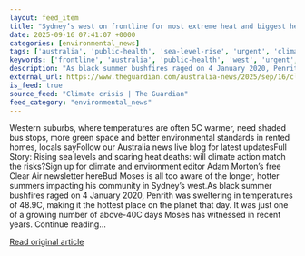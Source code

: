 ```yaml
---
layout: feed_item
title: "Sydney’s west on frontline for most extreme heat and biggest health risks – but inner city faces water threat"
date: 2025-09-16 07:41:07 +0000
categories: [environmental_news]
tags: ['australia', 'public-health', 'sea-level-rise', 'urgent', 'climate-health', 'coastal-impacts', 'oceania']
keywords: ['frontline', 'australia', 'public-health', 'west', 'urgent', 'sea-level-rise', 'climate-health', 'sydney']
description: "As black summer bushfires raged on 4 January 2020, Penrith was sweltering in temperatures of 48"
external_url: https://www.theguardian.com/australia-news/2025/sep/16/climate-sydney-west-suburbs-most-extreme-heat-biggest-health-risks-inner-city-flooding
is_feed: true
source_feed: "Climate crisis | The Guardian"
feed_category: "environmental_news"
---
```


Western suburbs, where temperatures are often 5C warmer, need shaded bus stops, more green space and better environmental standards in rented homes, locals sayFollow our Australia news live blog for latest updatesFull Story: Rising sea levels and soaring heat deaths: will climate action match the risks?Sign up for climate and environment editor Adam Morton’s free Clear Air newsletter hereBud Moses is all too aware of the longer, hotter summers impacting his community in Sydney’s west.As black summer bushfires raged on 4 January 2020, Penrith was sweltering in temperatures of 48.9C, making it the hottest place on the planet that day. It was just one of a growing number of above-40C days Moses has witnessed in recent years. Continue reading...

[Read original article](https://www.theguardian.com/australia-news/2025/sep/16/climate-sydney-west-suburbs-most-extreme-heat-biggest-health-risks-inner-city-flooding)

